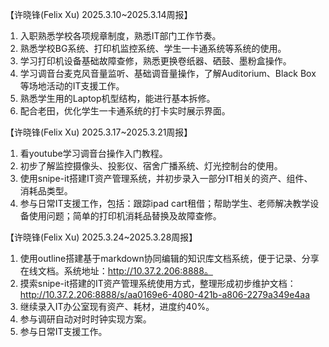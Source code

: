 

【许晓锋(Felix Xu) 2025.3.10~2025.3.14周报】
1. 入职熟悉学校各项规章制度，熟悉IT部门工作节奏。
2. 熟悉学校BG系统、打印机监控系统、学生一卡通系统等系统的使用。
3. 学习打印机设备基础故障查修，熟悉更换卷纸器、硒鼓、墨粉盒操作。
4. 学习调音台麦克风音量监听、基础调音量操作，了解Auditorium、Black Box等场地活动的IT支援工作。
5. 熟悉学生用的Laptop机型结构，能进行基本拆修。
6. 配合老田，优化学生一卡通系统的打卡实时展示界面。


【许晓锋(Felix Xu) 2025.3.17~2025.3.21周报】
1. 看youtube学习调音台操作入门教程。
2. 初步了解监控摄像头、投影仪、宿舍广播系统、灯光控制台的使用。
3. 使用snipe-it搭建IT资产管理系统，并初步录入一部分IT相关的资产、组件、消耗品类型。
4. 参与日常IT支援工作，包括：跟踪ipad cart租借；帮助学生、老师解决教学设备使用问题；简单的打印机消耗品替换及故障查修。


【许晓锋(Felix Xu) 2025.3.24~2025.3.28周报】
1. 使用outline搭建基于markdown协同编辑的知识库文档系统，便于记录、分享在线文档。系统地址：http://10.37.2.206:8888。
2. 摸索snipe-it搭建的IT资产管理系统使用方式，整理形成初步维护文档：http://10.37.2.206:8888/s/aa0169e6-4080-421b-a806-2279a349e4aa
3. 继续录入IT办公室现有资产、耗材，进度约40%。
4. 参与调研自动对时时钟实现方案。
5. 参与日常IT支援工作。
